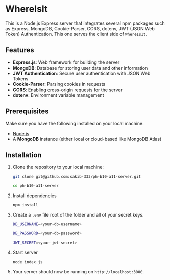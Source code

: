 # WhereIsIt

This is a Node.js Express server that integrates several npm packages such as Express, MongoDB, Cookie-Parser, CORS, dotenv, JWT (JSON Web Token) Authentication. This one serves the client side of `WhereIsIt`.

## Features

- **Express.js**: Web framework for building the server
- **MongoDB**: Database for storing user data and other information
- **JWT Authentication**: Secure user authentication with JSON Web Tokens
- **Cookie-Parser**: Parsing cookies in requests
- **CORS**: Enabling cross-origin requests for the server
- **dotenv**: Environment variable management

## Prerequisites

Make sure you have the following installed on your local machine:

- [Node.js](https://nodejs.org/)
- A **MongoDB** instance (either local or cloud-based like MongoDB Atlas)

## Installation

1. Clone the repository to your local machine:

   ```bash
   git clone git@github.com:sakib-333/ph-b10-a11-server.git

   cd ph-b10-a11-server
   ```

2. Install dependencies

   ```bash
   npm install
   ```

3. Create a `.env` file root of the folder and all of your secret keys.

   ```bash
   DB_USERNAME=<your-db-username>

   DB_PASSWORD=<your-db-password>

   JWT_SECRET=<your-jwt-secret>

   ```

4. Start server

   ```bash
   node index.js
   ```

5. Your server should now be running on `http://localhost:3000`.
